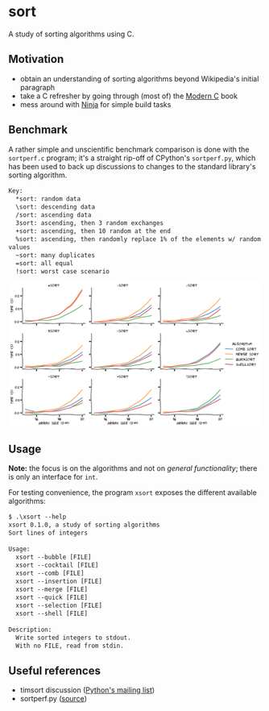 # sort

A study of sorting algorithms using C.

## Motivation

- obtain an understanding of sorting algorithms beyond Wikipedia's initial paragraph
- take a C refresher by going through (most of) the
  [Modern C](https://modernc.gforge.inria.fr/) book
- mess around with [Ninja](https://ninja-build.org/) for simple build tasks

## Benchmark

A rather simple and unscientific benchmark comparison is done with
the `sortperf.c` program;
it's a straight rip-off of CPython's `sortperf.py`,
which has been used to back up discussions to changes to the
standard library's sorting algorithm.

```text
Key:
  *sort: random data
  \sort: descending data
  /sort: ascending data
  3sort: ascending, then 3 random exchanges
  +sort: ascending, then 10 random at the end
  %sort: ascending, then randomly replace 1% of the elements w/ random values
  ~sort: many duplicates
  =sort: all equal
  !sort: worst case scenario
```

![Sorting algorithms runtime comparison](out.svg)

## Usage

**Note:** the focus is on the algorithms and not on _general functionality_;
there is only an interface for `int`.

For testing convenience, the program `xsort` exposes the different available algorithms:

```console
$ .\xsort --help
xsort 0.1.0, a study of sorting algorithms
Sort lines of integers

Usage:
  xsort --bubble [FILE]
  xsort --cocktail [FILE]
  xsort --comb [FILE]
  xsort --insertion [FILE]
  xsort --merge [FILE]
  xsort --quick [FILE]
  xsort --selection [FILE]
  xsort --shell [FILE]

Description:
  Write sorted integers to stdout.
  With no FILE, read from stdin.
```

## Useful references

- timsort discussion
  ([Python's mailing list](https://mail.python.org/pipermail/python-dev/2002-July/026837.html))
- sortperf.py ([source](https://github.com/python/cpython/blob/master/Lib/test/sortperf.py))
